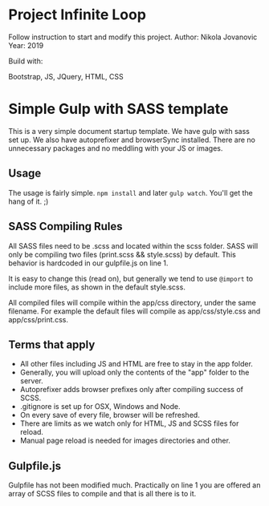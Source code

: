 #  Project Infinite Loop

Follow instruction to start and modify this project. 
Author: Nikola Jovanovic
Year: 2019



Build with:

 Bootstrap, JS, JQuery, HTML, CSS




# Simple Gulp with SASS template

This is a very simple document startup template. We have gulp with sass set up. We also have autoprefixer and browserSync installed. There are no unnecessary packages and no meddling with your JS or images.

## Usage
The usage is fairly simple. `npm install` and later `gulp watch`.
You'll get the hang of it. ;)

## SASS Compiling Rules
All SASS files need to be .scss and located within the scss folder. SASS will only be compiling two files (print.scss && style.scss) by default. This behavior is hardcoded in our gulpfile.js on line 1.



It is easy to change this (read on), but generally we tend to use `@import` to include more files, as shown in the default style.scss.

All compiled files will compile within the app/css directory, under the same filename. For example the default files will compile as app/css/style.css and app/css/print.css.

## Terms that apply
- All other files including JS and HTML are free to stay in the app folder.
- Generally, you will upload only the contents of the "app" folder to the server.
- Autoprefixer adds browser prefixes only after compiling success of SCSS.
- .gitignore is set up for OSX, Windows and Node.
- On every save of every file, browser will be refreshed.
- There are limits as we watch only for HTML, JS and SCSS files for reload.
- Manual page reload is needed for images directories and other.

## Gulpfile.js
Gulpfile has not been modified much. Practically on line 1 you are offered an array of SCSS files to compile and that is all there is to it.